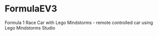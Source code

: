 # FormulaEV3
Formula 1 Race Car with Lego Mindstorms - remote controlled car using Lego Mindstorms Studio
